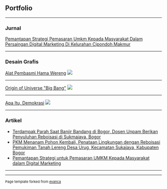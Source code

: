 ## Portfolio

---

### Jurnal 

[Pemantapan Strategi Pemasaran Umkm Kepada Masyarakat Dalam Persaingan Digital Marketing Di Kelurahan Cipondoh Makmur](http://openjournal.unpam.ac.id/index.php/adt/article/view/14742)

---

### Desain Grafis

[Alat Pembasmi Hama Wereng](https://www.canva.com/design/DAEs4poa88Q/B406qEcHKF_8TvpHyp6jlA/view?utm_content=DAEs4poa88Q&utm_campaign=designshare&utm_medium=link&utm_source=homepage_design_menu)
<img src="images/img1.jpg?raw=true"/>

---
[Origin of Universe "Big Bang"](https://www.instagram.com/p/CbrxGXZPB3fTiRg7u-7RvJ5bQ3_rin4K1vm1Ek0/?igshid=YmMyMTA2M2Y=)
<img src="images/img2.jpg?raw=true"/>

---
[Apa Itu, Demokrasi](https://www.instagram.com/p/Cb9o1KLvDfQs4BgC6nZrGiyicZDKHLjNwqOro40/?hl=id)
<img src="images/img3.jpg?raw=true"/>

---

### Artikel

- [Terdampak Parah Saat Banjir Bandang di Bogor, Dosen Unpam Berikan Penyuluhan Reboisasi di Sukmajaya, Bogor](https://tangselmedia.com/terdampak-parah-saat-banjir-bandang-di-bogor-dosen-unpam-berikan-penyuluhan-reboisasi-di-sukmajaya-bogor.html)
- [PKM Menanam Pohon Kembali, Penataan Lingkungan dengan Reboisasi Pemukiman Tanah Lereng Desa Urug, Kecamatan Sukajaya, Kabupaten Bogor](http://industri.unpam.ac.id/pkm-menanam-pohon-kembali-penataan-lingkungan-dengan-reboisasi-pemikiman-tanah-lereng/)
- [Pemantapan Strategi untuk Pemasaran UMKM Kepada Masyarakat dalam Digital Marketing](https://www.bantennews.co.id/pemantapan-strategi-untuk-pemasaran-umkm-kepada-masyarakat-dalam-digital-marketing/)

---




---
<p style="font-size:11px">Page template forked from <a href="https://github.com/evanca/quick-portfolio">evanca</a></p>
<!-- Remove above link if you don't want to attibute -->
